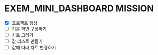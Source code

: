 # EXEM_MINI_DASHBOARD MISSION

- [X] 프로젝트 생성
- [ ] 기본 화면 구성하기
- [ ] 차트 그리기
- [ ] 값 리스트 만들기
- [ ] 값에 따라 차트 변경하기